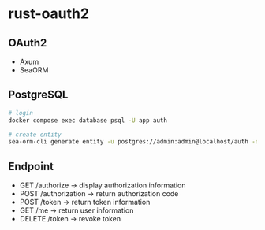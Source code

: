# rust-oauth2

## OAuth2

- Axum
- SeaORM

## PostgreSQL

```zsh
# login
docker compose exec database psql -U app auth

# create entity
sea-orm-cli generate entity -u postgres://admin:admin@localhost/auth -o src/entity
```

## Endpoint

- GET /authorize -> display authorization information
- POST /authorization -> return authorization code
- POST /token -> return token information
- GET /me -> return user information
- DELETE /token -> revoke token
